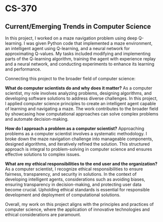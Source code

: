 # CS-370
## Current/Emerging Trends in Computer Science
In this project, I worked on a maze navigation problem using deep Q-learning. I was given Python code that implemented a maze environment, an intelligent agent using Q-learning, and a neural network for approximating Q-values. My tasks included modifying and implementing parts of the Q-learning algorithm, training the agent with experience replay and a neural network, and conducting experiments to enhance its learning and performance.

Connecting this project to the broader field of computer science:

**What do computer scientists do and why does it matter?**
As a computer scientist, my role involves analyzing problems, designing algorithms, and developing software solutions to address diverse challenges. In this project, I applied computer science principles to create an intelligent agent capable of learning and navigating a maze. The work contributes to the broader field by showcasing how computational approaches can solve complex problems and automate decision-making.

**How do I approach a problem as a computer scientist?**
Approaching problems as a computer scientist involves a systematic methodology. I broke down the maze navigation challenge into manageable components, designed algorithms, and iteratively refined the solution. This structured approach is integral to problem-solving in computer science and ensures effective solutions to complex issues.

**What are my ethical responsibilities to the end user and the organization?**
As a computer scientist, I recognize ethical responsibilities to ensure fairness, transparency, and security in solutions. In the context of developing intelligent agents, considerations such as avoiding biases, ensuring transparency in decision-making, and protecting user data become crucial. Upholding ethical standards is essential for responsible development and deployment of computational solutions.

Overall, my work on this project aligns with the principles and practices of computer science, where the application of innovative technologies and ethical considerations are paramount.
